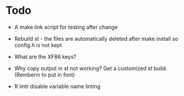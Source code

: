 # Todo

* A make link script for testing after change

* Rebuild st - the files are automatically deleted after make install so config.h is not kept

* What are the XF86 keys?

* Why copy output in st not working? Get a customized st build. (Remberm to put in font)

* R lintr disable variable name linting


